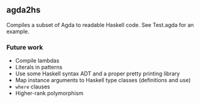 ## agda2hs

Compiles a subset of Agda to readable Haskell code. See Test.agda for an example.

### Future work

- Compile lambdas
- Literals in patterns
- Use some Haskell syntax ADT and a proper pretty printing library
- Map instance arguments to Haskell type classes (definitions and use)
- `where` clauses
- Higher-rank polymorphism

